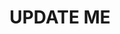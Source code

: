 ---
guid: "B426F875-40B2-4BFB-9891-F23AFA7B7661"
title: UPDATE ME
description: UPDATE ME
pubDate: "Tue, 16 May 2023 18:00:00 -0400"
itunes-explicit: "no"
itunes-episode: UPDATE ME
itunes-episodeType: full

# More info
youtube-full: UPDATE ME
discussion: UPDATE ME

# Timeline
timeline:
  - seconds: 0
    title: Intro

# File information
enclosure-url: "https://media.phor.net/csh/2023-05-16-episode-76.m4a"
enclosure-length: UPDATE ME
enclosure-type: "audio/x-m4a"
itunes-duration: UPDATE ME

# CSH information
badges:
  - type: stayed-to-end
    recipient: fulldecent
  - type: stayed-to-end
    recipient: dtedesco1
---